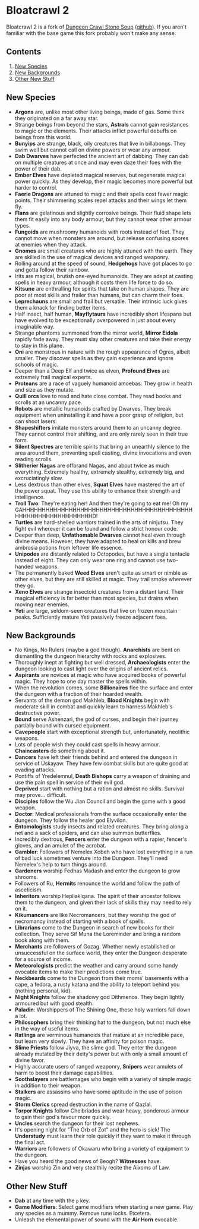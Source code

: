 # Bloatcrawl 2

Bloatcrawl 2 is a fork of [Dungeon Crawl Stone Soup](https://crawl.develz.org/) ([github](https://github.com/crawl/crawl)). If you aren't familiar with the base game this fork probably won't make any sense.

## Contents

1. [New Species](#new-species)
2. [New Backgrounds](#new-backgrounds)
3. [Other New Stuff](#other-new-stuff)

## New Species

* **Argons** are, unlike most other living beings, made of gas. Some think they originated on a far away star.
* Strange beings from beyond the stars, **Astrals** cannot gain resistances to magic or the elements. Their attacks inflict powerful debuffs on beings from this world.
* **Bunyips** are strange, black, oily creatures that live in billabongs. They swim well but cannot call on divine powers or wear any armour.
* **Dab Dwarves** have perfected the ancient art of dabbing. They can dab on multiple creatures at once and may even daze their foes with the power of their dab.
* **Ember Elves** have depleted magical reserves, but regenerate magical power quickly. As they develop, their magic becomes more powerful but harder to control.
* **Faerie Dragons** are attuned to magic and their spells cost fewer magic points. Their shimmering scales repel attacks and their wings let them fly.
* **Flans** are gelatinous and slightly corrosive beings. Their fluid shape lets them fit easily into any body armour, but they cannot wear other armour types.
* **Fungoids** are mushroomy humanoids with roots instead of feet. They cannot move when monsters are around, but release confusing spores at enemies when they attack.
* **Gnomes** are small creatures who are highly attuned with the earth. They are skilled in the use of magical devices and ranged weaponry.
* Rolling around at the speed of sound, **Hedgehogs** have got places to go and gotta follow their rainbow.
* Irits are magical, brutish one-eyed humanoids. They are adept at casting spells in heavy armour, although it costs them life force to do so.
* **Kitsune** are enthralling fox spirits that take on human shapes. They are poor at most skills and frailer than humans, but can charm their foes.
* **Leprechauns** are small and frail but versatile. Their intrinsic luck gives them a knack for finding better items.
* Half insect, half human, **Mayflytaurs** have incredibly short lifespans but have evolved to be exceptionally overpowered in just about every imaginable way.
* Strange phantoms summoned from the mirror world, **Mirror Eidola** rapidly fade away. They must slay other creatures and take their energy to stay in this plane.
* **Oni** are monstrous in nature with the rough appearance of Ogres, albeit smaller. They discover spells as they gain experience and ignore schools of magic.
* Deeper than a Deep Elf and twice as elven, **Profound Elves** are extremely frail magical experts.
* **Proteans** are a race of vaguely humanoid amoebas. They grow in health and size as they mutate.
* **Quill orcs** love to read and hate close combat. They read books and scrolls at an uncanny pace.
* **Robots** are metallic humanoids crafted by Dwarves. They break equipment when uninstalling it and have a poor grasp of religion, but can shoot lasers.
* **Shapeshifters** imitate monsters around them to an uncanny degree. They cannot control their shifting, and are only rarely seen in their true form.
* **Silent Spectres** are terrible spirits that bring an unearthly silence to the area around them, preventing spell casting, divine invocations and even reading scrolls.
* **Slitherier Nagas** are offbrand Nagas, and about twice as much everything. Extremely healthy, extremely stealthy, extremely big, and excruciatingly slow.
* Less dextrous than other elves, **Squat Elves** have mastered the art of the power squat. They use this ability to enhance their strength and intelligence.
* **Troll Two**: They're eating her! And then they're going to eat me! Oh my GAHHHHHHHHHHHHHHHHHHHHHHHHHHHHHHHHHHHHHHHHHHHHHHHHHHHHHHHHHHHHHHHHD!
* **Turtles** are hard-shelled warriors trained in the arts of ninjutsu. They fight evil wherever it can be found and follow a strict honour code.
* Deeper than deep, **Unfathomable Dwarves** cannot heal even through divine means. However, they have adapted to heal on kills and brew ambrosia potions from leftover life essence.
* **Unipodes** are distantly related to Octopodes, but have a single tentacle instead of eight. They can only wear one ring and cannot use two-handed weapons.
* The permanently baked **Weed Elves** aren't quite as smart or nimble as other elves, but they are still skilled at magic. They trail smoke wherever they go.
* **Xeno Elves** are strange insectoid creatures from a distant land. Their magical efficiency is far better than most species, but drains when moving near enemies.
* **Yeti** are large, seldom-seen creatures that live on frozen mountain peaks. Sufficiently mature Yeti passively freeze adjacent foes.

## New Backgrounds

* No Kings, No Rulers (maybe a god though). **Anarchists** are bent on dismantling the dungeon hierarchy with rocks and explosives.
* Thoroughly inept at fighting but well dressed, **Archaeologists** enter the dungeon looking to cast light over the origins of ancient relics.
* **Aspirants** are novices at magic who have acquired books of powerful magic. They hope to one day master the spells within.
* When the revolution comes, some **Billionaires** flee the surface and enter the dungeon with a fraction of their hoarded wealth.
* Servants of the demon god Makhleb, **Blood Knights** begin with moderate skill in  combat and quickly learn to harness Makhleb's destructive power.
* **Bound** serve Ashenzari, the god of curses, and begin their journey partially bound with cursed equipment.
* **Cavepeople** start with exceptional strength but, unfortunately, neolithic weapons.
* Lots of people wish they could cast spells in heavy armour. **Chaincasters** do something about it.
* **Dancers** have left their friends behind and entered the dungeon in service of Uskayaw. They have few combat skills but are quite good at evading attacks.
* Pontiffs of Yredelemnul, **Death Bishops** carry a weapon of draining and use the pain spell in service of their evil god.
* **Deprived** start with nothing but a ration and almost no skills. Survival may prove... difficult.
* **Disciples** follow the Wu Jian Council and begin the game with a good weapon.
* **Doctor**: Medical professionals from the surface occasionally enter the dungeon. They follow the healer god Elyvilon.
* **Entomologists** study insects and related creatures. They bring along a net and a sack of spiders, and can also summon butterflies.
* Incredibly dextrous, **Fencers** enter the dungeon with a rapier, fencer's gloves, and an amulet of the acrobat.
* **Gambler**: Followers of Nemelex Xobeh who have lost everything in a run of bad luck sometimes venture into the Dungeon. They'll need Nemelex's help to turn things around.
* **Gardeners** worship Fedhas Madash and enter the dungeon to grow shrooms.
* Followers of Ru, **Hermits** renounce the world and follow the path of asceticism.
* **Inheritors** worship Hepliaklqana. The spirit of their ancestor follows them to the dungeon, and given their lack of skills they may need to rely on it.
* **Kikumancers** are like Necromancers, but they worship the god of necromancy instead of starting with a book of spells.
* **Librarians** come to the Dungeon in search of new books for their collection. They serve Sif Muna the Loreminder and bring a random book along with them.
* **Merchants** are followers of Gozag. Whether newly established or unsuccessful on the  surface world, they enter the Dungeon desperate for a source of income.
* **Meteorologists** predict the weather and carry around some handy evocable items to make their predictions come true.
* **Neckbeards** come to the Dungeon from their moms' basements with a cape, a fedora, a rusty katana and the ability to teleport behind you (nothing personal, kid).
* **Night Knights** follow the shadowy god Dithmenos. They begin lightly armoured but with good stealth.
* **Paladin**: Worshippers of The Shining One, these holy warriors fall down a lot.
* **Philosophers** bring their thinking hat to the dungeon, but not much else in the way of useful items.
* **Ratlings** are verminous humanoids that mature at an incredible pace, but learn very slowly. They have an affinity for poison magic.
* **Slime Priests** follow Jiyva, the slime god. They enter the dungeon already mutated by their deity's power but with only a small amount of divine favor.
* Highly accurate users of ranged weaponry, **Snipers** wear amulets of harm to boost their damage capabilities.
* **Soothslayers** are battlemages who begin with a variety of simple magic in addition to their weapon.
* **Stalkers** are assassins who have some aptitude in the use of poison magic.
* **Storm Clerics** spread destruction in the name of Qazlal.
* **Torpor Knights** follow Cheibriados and wear heavy, ponderous armour to gain their god's favour more quickly.
* **Uncles** search the dungeon for their lost nephews.
* It's opening night for "The Orb of Zot" and the hero is sick! The **Understudy** must learn their role quickly if they want to make it through the final act.
* **Warriors** are followers of Okawaru who bring a variety of equipment to the dungeon.
* Have you heard the good news of Beogh? **Witnesses** have.
* **Zinjas** worship Zin and very stealthily recite the Aixoms of Law.

## Other New Stuff

* **Dab** at any time with the `p` key.
* **Game Modifiers**: Select game modifiers when starting a new game. Play any species as a mummy. Remove rune locks. Etcetera.
* Unleash the elemental power of sound with the **Air Horn** evocable.
